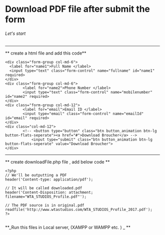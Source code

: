 # Download PDF file after submit the form
<!-- ## The second largest heading
###### The smallest heading -->
###### Let's start
<hr>
** create a html file and add this code**

<form action="downloadFile.php" method="post">
                   
    <div class="form-group col-md-6">
      <label for="name1">Full Name </label>
      <input type="text" class="form-control" name="fullname" id="name1" required>
    </div>
    <div class="form-group col-md-6">
            <label for="name2">Phone Number </label>
            <input type="text" class="form-control" name="mobilenumber" id="name2" required>
    </div>
    <div class="form-group col-md-12">
            <label for="email">Email ID </label>
            <input type="email" class="form-control" name="emailId" id="email" required>
    </div>
    <div class="col-md-12">
            <!-- <button type="button" class="btn button_animation btn-lg button-flats-seperate"><a href="#">Download Broucher</a> -->
                <input type="submit" class="btn button_animation btn-lg button-flats-seperate" value="Download Broucher">
    </div> 
    
  </form>

<hr>

** create downloadFile.php file , add below code **

```
<?php
// We'll be outputting a PDF
header('Content-type: application/pdf');

// It will be called downloaded.pdf
header('Content-Disposition: attachment; filename="WTA_STUDIOS_Profile.pdf"');

// The PDF source is in original.pdf
readfile('http://www.wtastudios.com/WTA_STUDIOS_Profile_2017.pdf');
?> 


```

**_Run this files in Local server, (XAMPP or WAMPP etc. ) _ **